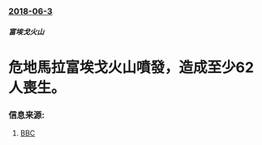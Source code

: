### [2018-06-3](/zh/news/2018/06/3/index.md)

##### 富埃戈火山
# 危地馬拉富埃戈火山噴發，造成至少62人喪生。 




### 信息来源:

1. [BBC](https://www.bbc.co.uk/news/world-latin-america-44363444)
